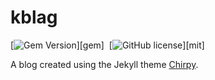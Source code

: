 # kblag

[![Gem Version](https://img.shields.io/gem/v/jekyll-theme-chirpy)][gem]&nbsp;
[![GitHub license](https://img.shields.io/github/license/cotes2020/chirpy-starter.svg?color=blue)][mit]

A blog created using the Jekyll theme [Chirpy](https://github.com/cotes2020/chirpy-starter).
